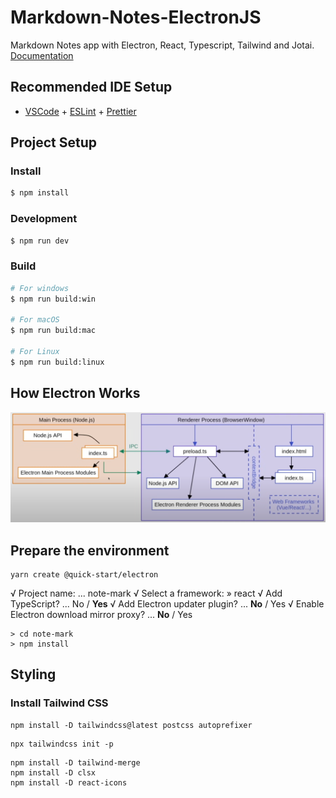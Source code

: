 # Markdown-Notes-ElectronJS

Markdown Notes app with Electron, React, Typescript, Tailwind and Jotai.
[Documentation](https://electron-vite.org/)

## Recommended IDE Setup

- [VSCode](https://code.visualstudio.com/) + [ESLint](https://marketplace.visualstudio.com/items?itemName=dbaeumer.vscode-eslint) + [Prettier](https://marketplace.visualstudio.com/items?itemName=esbenp.prettier-vscode)

## Project Setup

### Install

```bash
$ npm install
```

### Development

```bash
$ npm run dev
```

### Build

```bash
# For windows
$ npm run build:win

# For macOS
$ npm run build:mac

# For Linux
$ npm run build:linux
```

## How Electron Works

![Electron](./docs/images/electron_process.png)

## Prepare the environment

```console
yarn create @quick-start/electron
```

√ Project name: ... note-mark
√ Select a framework: » react
√ Add TypeScript? ... No / **Yes**
√ Add Electron updater plugin? ... **No** / Yes
√ Enable Electron download mirror proxy? ... **No** / Yes

```console
> cd note-mark
> npm install
```

## Styling

### Install Tailwind CSS

```console
npm install -D tailwindcss@latest postcss autoprefixer
```

```console
npx tailwindcss init -p
```

```console
npm install -D tailwind-merge
npm install -D clsx
npm install -D react-icons
```
